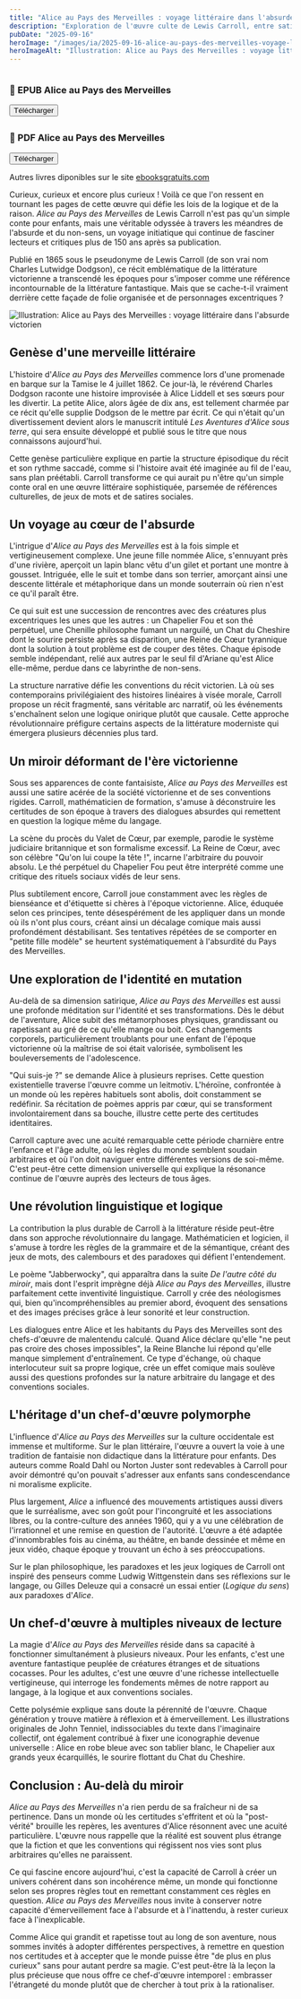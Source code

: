 ```yaml
---
title: "Alice au Pays des Merveilles : voyage littéraire dans l'absurde victorien"
description: "Exploration de l'œuvre culte de Lewis Carroll, entre satire victorienne et quête identitaire, un chef-d'œuvre qui défie la logique et réinvente le langage."
pubDate: "2025-09-16"
heroImage: "/images/ia/2025-09-16-alice-au-pays-des-merveilles-voyage-litteraire-dans-l-absurd-bf4045-hero/2025-09-16-alice-au-pays-des-merveilles-voyage-litteraire-dans-l-absurd-bf4045-hero.png"
heroImageAlt: "Illustration: Alice au Pays des Merveilles : voyage littéraire dans l'absurde victorien"
---
```


<div style="display: grid; grid-template-columns: repeat(auto-fit, minmax(300px, 1fr)); gap: 5px;">
<div class="download-card level-epub ">
  <div class="card-content">
    <h3>📖 EPUB Alice au Pays des Merveilles</h3>
    <button id="btn-epub-alice-au-pays-des-merveilles" class="download-btn" aria-label="Télécharger Alice au Pays des Merveilles (EPUB)">
      Télécharger
    </button>
    <div id="download-container-epub-alice-au-pays-des-merveilles" class="download-container" aria-live="polite" hidden></div>
  </div>
</div>
<div class="download-card level-epub cards-horizontal">
  <div class="card-content">
    <h3>📖 PDF Alice au Pays des Merveilles</h3>
    <button id="btn-pdf-alice-au-pays-des-merveilles" class="download-btn" aria-label="Télécharger Alice au Pays des Merveilles (PDF)">
      Télécharger
    </button>
    <div id="download-container-pdf-alice-au-pays-des-merveilles" class="download-container" aria-live="polite" hidden></div>
  </div>
</div>
</div>

Autres livres diponibles sur le site <a href="https://www.ebooksgratuits.com/" target="_blank" rel="noopener">ebooksgratuits.com</a>

Curieux, curieux et encore plus curieux ! Voilà ce que l'on ressent en tournant les pages de cette œuvre qui défie les lois de la logique et de la raison. *Alice au Pays des Merveilles* de Lewis Carroll n'est pas qu'un simple conte pour enfants, mais une véritable odyssée à travers les méandres de l'absurde et du non-sens, un voyage initiatique qui continue de fasciner lecteurs et critiques plus de 150 ans après sa publication.

Publié en 1865 sous le pseudonyme de Lewis Carroll (de son vrai nom Charles Lutwidge Dodgson), ce récit emblématique de la littérature victorienne a transcendé les époques pour s'imposer comme une référence incontournable de la littérature fantastique. Mais que se cache-t-il vraiment derrière cette façade de folie organisée et de personnages excentriques ?


<picture><source srcset="/images/ia/2025-09-16-alice-au-pays-des-merveilles-voyage-litteraire-dans-l-absurd-bf4045-inline/2025-09-16-alice-au-pays-des-merveilles-voyage-litteraire-dans-l-absurd-bf4045-inline.avif" type="image/avif" /><source srcset="/images/ia/2025-09-16-alice-au-pays-des-merveilles-voyage-litteraire-dans-l-absurd-bf4045-inline/2025-09-16-alice-au-pays-des-merveilles-voyage-litteraire-dans-l-absurd-bf4045-inline.webp" type="image/webp" /><img src="/images/ia/2025-09-16-alice-au-pays-des-merveilles-voyage-litteraire-dans-l-absurd-bf4045-inline/2025-09-16-alice-au-pays-des-merveilles-voyage-litteraire-dans-l-absurd-bf4045-inline.png" alt="Illustration: Alice au Pays des Merveilles : voyage littéraire dans l'absurde victorien" loading="lazy" decoding="async" /></picture>


## Genèse d'une merveille littéraire

L'histoire d'*Alice au Pays des Merveilles* commence lors d'une promenade en barque sur la Tamise le 4 juillet 1862. Ce jour-là, le révérend Charles Dodgson raconte une histoire improvisée à Alice Liddell et ses sœurs pour les divertir. La petite Alice, alors âgée de dix ans, est tellement charmée par ce récit qu'elle supplie Dodgson de le mettre par écrit. Ce qui n'était qu'un divertissement devient alors le manuscrit intitulé *Les Aventures d'Alice sous terre*, qui sera ensuite développé et publié sous le titre que nous connaissons aujourd'hui.

Cette genèse particulière explique en partie la structure épisodique du récit et son rythme saccadé, comme si l'histoire avait été imaginée au fil de l'eau, sans plan préétabli. Carroll transforme ce qui aurait pu n'être qu'un simple conte oral en une œuvre littéraire sophistiquée, parsemée de références culturelles, de jeux de mots et de satires sociales.

## Un voyage au cœur de l'absurde

L'intrigue d'*Alice au Pays des Merveilles* est à la fois simple et vertigineusement complexe. Une jeune fille nommée Alice, s'ennuyant près d'une rivière, aperçoit un lapin blanc vêtu d'un gilet et portant une montre à gousset. Intriguée, elle le suit et tombe dans son terrier, amorçant ainsi une descente littérale et métaphorique dans un monde souterrain où rien n'est ce qu'il paraît être.

Ce qui suit est une succession de rencontres avec des créatures plus excentriques les unes que les autres : un Chapelier Fou et son thé perpétuel, une Chenille philosophe fumant un narguilé, un Chat du Cheshire dont le sourire persiste après sa disparition, une Reine de Cœur tyrannique dont la solution à tout problème est de couper des têtes. Chaque épisode semble indépendant, relié aux autres par le seul fil d'Ariane qu'est Alice elle-même, perdue dans ce labyrinthe de non-sens.

La structure narrative défie les conventions du récit victorien. Là où ses contemporains privilégiaient des histoires linéaires à visée morale, Carroll propose un récit fragmenté, sans véritable arc narratif, où les événements s'enchaînent selon une logique onirique plutôt que causale. Cette approche révolutionnaire préfigure certains aspects de la littérature moderniste qui émergera plusieurs décennies plus tard.

## Un miroir déformant de l'ère victorienne

Sous ses apparences de conte fantaisiste, *Alice au Pays des Merveilles* est aussi une satire acérée de la société victorienne et de ses conventions rigides. Carroll, mathématicien de formation, s'amuse à déconstruire les certitudes de son époque à travers des dialogues absurdes qui remettent en question la logique même du langage.

La scène du procès du Valet de Cœur, par exemple, parodie le système judiciaire britannique et son formalisme excessif. La Reine de Cœur, avec son célèbre "Qu'on lui coupe la tête !", incarne l'arbitraire du pouvoir absolu. Le thé perpétuel du Chapelier Fou peut être interprété comme une critique des rituels sociaux vidés de leur sens.

Plus subtilement encore, Carroll joue constamment avec les règles de bienséance et d'étiquette si chères à l'époque victorienne. Alice, éduquée selon ces principes, tente désespérément de les appliquer dans un monde où ils n'ont plus cours, créant ainsi un décalage comique mais aussi profondément déstabilisant. Ses tentatives répétées de se comporter en "petite fille modèle" se heurtent systématiquement à l'absurdité du Pays des Merveilles.

## Une exploration de l'identité en mutation

Au-delà de sa dimension satirique, *Alice au Pays des Merveilles* est aussi une profonde méditation sur l'identité et ses transformations. Dès le début de l'aventure, Alice subit des métamorphoses physiques, grandissant ou rapetissant au gré de ce qu'elle mange ou boit. Ces changements corporels, particulièrement troublants pour une enfant de l'époque victorienne où la maîtrise de soi était valorisée, symbolisent les bouleversements de l'adolescence.

"Qui suis-je ?" se demande Alice à plusieurs reprises. Cette question existentielle traverse l'œuvre comme un leitmotiv. L'héroïne, confrontée à un monde où les repères habituels sont abolis, doit constamment se redéfinir. Sa récitation de poèmes appris par cœur, qui se transforment involontairement dans sa bouche, illustre cette perte des certitudes identitaires.

Carroll capture avec une acuité remarquable cette période charnière entre l'enfance et l'âge adulte, où les règles du monde semblent soudain arbitraires et où l'on doit naviguer entre différentes versions de soi-même. C'est peut-être cette dimension universelle qui explique la résonance continue de l'œuvre auprès des lecteurs de tous âges.

## Une révolution linguistique et logique

La contribution la plus durable de Carroll à la littérature réside peut-être dans son approche révolutionnaire du langage. Mathématicien et logicien, il s'amuse à tordre les règles de la grammaire et de la sémantique, créant des jeux de mots, des calembours et des paradoxes qui défient l'entendement.

Le poème "Jabberwocky", qui apparaîtra dans la suite *De l'autre côté du miroir*, mais dont l'esprit imprègne déjà *Alice au Pays des Merveilles*, illustre parfaitement cette inventivité linguistique. Carroll y crée des néologismes qui, bien qu'incompréhensibles au premier abord, évoquent des sensations et des images précises grâce à leur sonorité et leur construction.

Les dialogues entre Alice et les habitants du Pays des Merveilles sont des chefs-d'œuvre de malentendu calculé. Quand Alice déclare qu'elle "ne peut pas croire des choses impossibles", la Reine Blanche lui répond qu'elle manque simplement d'entraînement. Ce type d'échange, où chaque interlocuteur suit sa propre logique, crée un effet comique mais soulève aussi des questions profondes sur la nature arbitraire du langage et des conventions sociales.

## L'héritage d'un chef-d'œuvre polymorphe

L'influence d'*Alice au Pays des Merveilles* sur la culture occidentale est immense et multiforme. Sur le plan littéraire, l'œuvre a ouvert la voie à une tradition de fantaisie non didactique dans la littérature pour enfants. Des auteurs comme Roald Dahl ou Norton Juster sont redevables à Carroll pour avoir démontré qu'on pouvait s'adresser aux enfants sans condescendance ni moralisme explicite.

Plus largement, *Alice* a influencé des mouvements artistiques aussi divers que le surréalisme, avec son goût pour l'incongruité et les associations libres, ou la contre-culture des années 1960, qui y a vu une célébration de l'irrationnel et une remise en question de l'autorité. L'œuvre a été adaptée d'innombrables fois au cinéma, au théâtre, en bande dessinée et même en jeux vidéo, chaque époque y trouvant un écho à ses préoccupations.

Sur le plan philosophique, les paradoxes et les jeux logiques de Carroll ont inspiré des penseurs comme Ludwig Wittgenstein dans ses réflexions sur le langage, ou Gilles Deleuze qui a consacré un essai entier (*Logique du sens*) aux paradoxes d'*Alice*.

## Un chef-d'œuvre à multiples niveaux de lecture

La magie d'*Alice au Pays des Merveilles* réside dans sa capacité à fonctionner simultanément à plusieurs niveaux. Pour les enfants, c'est une aventure fantastique peuplée de créatures étranges et de situations cocasses. Pour les adultes, c'est une œuvre d'une richesse intellectuelle vertigineuse, qui interroge les fondements mêmes de notre rapport au langage, à la logique et aux conventions sociales.

Cette polysémie explique sans doute la pérennité de l'œuvre. Chaque génération y trouve matière à réflexion et à émerveillement. Les illustrations originales de John Tenniel, indissociables du texte dans l'imaginaire collectif, ont également contribué à fixer une iconographie devenue universelle : Alice en robe bleue avec son tablier blanc, le Chapelier aux grands yeux écarquillés, le sourire flottant du Chat du Cheshire.

## Conclusion : Au-delà du miroir

*Alice au Pays des Merveilles* n'a rien perdu de sa fraîcheur ni de sa pertinence. Dans un monde où les certitudes s'effritent et où la "post-vérité" brouille les repères, les aventures d'Alice résonnent avec une acuité particulière. L'œuvre nous rappelle que la réalité est souvent plus étrange que la fiction et que les conventions qui régissent nos vies sont plus arbitraires qu'elles ne paraissent.

Ce qui fascine encore aujourd'hui, c'est la capacité de Carroll à créer un univers cohérent dans son incohérence même, un monde qui fonctionne selon ses propres règles tout en remettant constamment ces règles en question. *Alice au Pays des Merveilles* nous invite à conserver notre capacité d'émerveillement face à l'absurde et à l'inattendu, à rester curieux face à l'inexplicable.

Comme Alice qui grandit et rapetisse tout au long de son aventure, nous sommes invités à adopter différentes perspectives, à remettre en question nos certitudes et à accepter que le monde puisse être "de plus en plus curieux" sans pour autant perdre sa magie. C'est peut-être là la leçon la plus précieuse que nous offre ce chef-d'œuvre intemporel : embrasser l'étrangeté du monde plutôt que de chercher à tout prix à la rationaliser.


